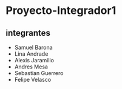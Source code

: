 # Proyecto-Integrador1
## integrantes 
- Samuel Barona
- Lina Andrade
- Alexis Jaramillo
- Andres Mesa
- Sebastian Guerrero
- Felipe Velasco
